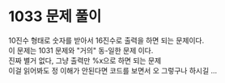 # 1033 문제 풀이 
10진수 형태로 숫자를 받아서 16진수로 출력을 하면 되는 문제이다. <br/>
이 문제는 1031 문제와 "거의" 동-일한 문제 이다. <br/>
진짜 별거 없다, 그냥 출력만 %x으로 하면 되는 문제 <br/>
이걸 읽어봐도 정 이해가 안된다면 코드를 보면서 오 그렇구나 하시길 ...